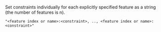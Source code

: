 
Set constraints individually for each explicitly specified feature as a string (the number of features is n).


```
"<feature index or name>:<constraint>, .., <feature index or name>:<constraint>"
```

